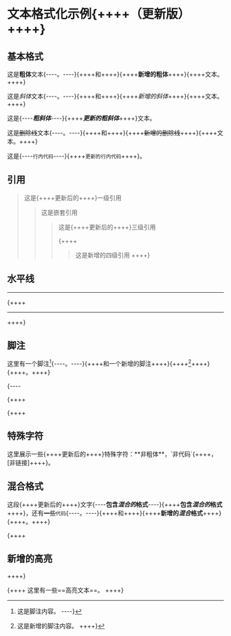 # 文本格式化示例{++++（更新版）++++}

## 基本格式

这是**粗体**文本{----。----}{++++和++++}{++++**新增的粗体**++++}{++++文本。++++}

这是*斜体*文本{----。----}{++++和++++}{++++*新增的斜体*++++}{++++文本。++++}

这&#x662F;&#x7B;----***粗斜体***----}{++++***更新的粗斜体***++++}&#x6587;本。

这是~~删除线~~文本{----。----}{++++和++++}{++++~~新增的删除线~~++++}{++++文本。++++}

这是{----`行内代码`----}{++++`更新的行内代码`++++}。

## 引用

> 这是{++++更新后的++++}一级引用
>
> > 这是嵌套引用
> >
> > > 这是{++++更新后的++++}三级引用
> > >
> > > {++++
> > > > 这是新增的四级引用
> > > ++++}

## 水平线

***

{++++
***
++++}

## 脚注

这里有一个脚注[^1]{----。----}{++++和一个新增的脚注++++}{++++[^2]++++}{++++。++++}

{----
[^1]: 这是脚注内容。
----}

{++++
[^1]: 这是更新后的脚注内容。
++++}

{++++
[^2]: 这是新增的脚注内容。
++++}

## 特殊字符

这里展示一些{++++更新后的++++}特殊字符：\*\*非粗体\*\*，\`非代码\`{++++，\[非链接]++++}。

## 混合格式

这段{++++更新后的++++}文字{----**包含*混合的*格式**----}{++++**包含*混合的*格式**++++}，还有~~一些~~`代码`{----。----}{++++和++++}{++++**新增的*混合*格式**++++}{++++。++++}

{++++
## 新增的高亮
++++}

{++++
这里有一些==高亮文本==。
++++}
